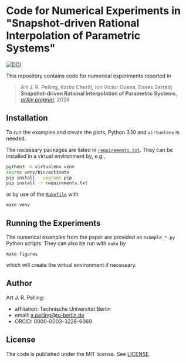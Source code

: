 # Code for Numerical Experiments in "Snapshot-driven Rational Interpolation of Parametric Systems"
[![DOI](https://zenodo.org/badge/DOI/10.5281/zenodo.11246111.svg)](https://doi.org/10.5281/zenodo.11246111)

This repository contains code for numerical experiments reported in

> Art J. R. Pelling, Karim Cherifi, Ion Victor Gosea, Ennes Sarradj
> **Snapshot-driven Rational Interpolation of Parametric Systems**,
> [*arXiv preprint*](https://arxiv.org/abs/2406.01236),
> 2024

## Installation

To run the examples and create the plots, Python 3.10 and `virtualenv` is needed.

The necessary packages are listed in [`requirements.txt`](requirements.txt).
They can be installed in a virtual environment by, e.g.,

```bash
python3 -m virtualenv venv
source venv/bin/activate
pip install --upgrade pip
pip install -r requirements.txt
```

or by use of the [`Makefile`](Makefile) with

``` shell
make venv
```

## Running the Experiments

The numerical examples from the paper are provided as `example_*.py` Python scripts. They can also be run with `make` by

``` shell
make figures
```

which will create the virtual environment if necessary.

## Author

Art J. R. Pelling:

- affiliation: Technische Universität Berlin
- email: a.pelling@tu-berlin.de
- ORCiD: 0000-0003-3228-6069

## License

The code is published under the MIT license.
See [LICENSE](LICENSE).

